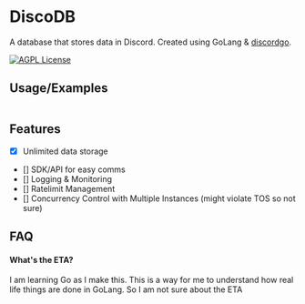 # DiscoDB
A database that stores data in Discord. Created using GoLang & [discordgo](https://github.com/bwmarrin/discordgo).

[![AGPL License](https://img.shields.io/github/license/vineshgh/DiscoDB)](https://img.shields.io/github/license/vineshgh/DiscoDB/LICENSE)


## Usage/Examples
```golang
```

## Features
- [x] Unlimited data storage
- [] SDK/API for easy comms
- [] Logging & Monitoring
- [] Ratelimit Management
- [] Concurrency Control with Multiple Instances (might violate TOS so not sure)


## FAQ
#### What's the ETA?
I am learning Go as I make this. This is a way for me to understand how real life things are done in GoLang. So I am not sure about the ETA
